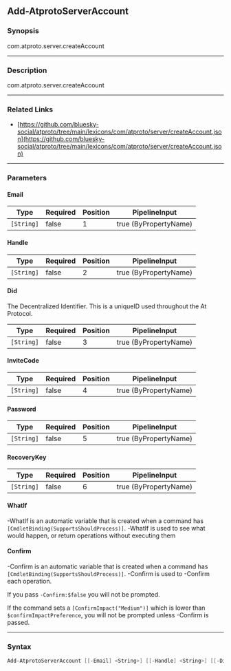 Add-AtprotoServerAccount
------------------------




### Synopsis
com.atproto.server.createAccount



---


### Description

com.atproto.server.createAccount



---


### Related Links
* [https://github.com/bluesky-social/atproto/tree/main/lexicons/com/atproto/server/createAccount.json](https://github.com/bluesky-social/atproto/tree/main/lexicons/com/atproto/server/createAccount.json)





---


### Parameters
#### **Email**




|Type      |Required|Position|PipelineInput        |
|----------|--------|--------|---------------------|
|`[String]`|false   |1       |true (ByPropertyName)|



#### **Handle**




|Type      |Required|Position|PipelineInput        |
|----------|--------|--------|---------------------|
|`[String]`|false   |2       |true (ByPropertyName)|



#### **Did**

The Decentralized Identifier.  This is a uniqueID used throughout the At Protocol.






|Type      |Required|Position|PipelineInput        |
|----------|--------|--------|---------------------|
|`[String]`|false   |3       |true (ByPropertyName)|



#### **InviteCode**




|Type      |Required|Position|PipelineInput        |
|----------|--------|--------|---------------------|
|`[String]`|false   |4       |true (ByPropertyName)|



#### **Password**




|Type      |Required|Position|PipelineInput        |
|----------|--------|--------|---------------------|
|`[String]`|false   |5       |true (ByPropertyName)|



#### **RecoveryKey**




|Type      |Required|Position|PipelineInput        |
|----------|--------|--------|---------------------|
|`[String]`|false   |6       |true (ByPropertyName)|



#### **WhatIf**
-WhatIf is an automatic variable that is created when a command has ```[CmdletBinding(SupportsShouldProcess)]```.
-WhatIf is used to see what would happen, or return operations without executing them
#### **Confirm**
-Confirm is an automatic variable that is created when a command has ```[CmdletBinding(SupportsShouldProcess)]```.
-Confirm is used to -Confirm each operation.

If you pass ```-Confirm:$false``` you will not be prompted.


If the command sets a ```[ConfirmImpact("Medium")]``` which is lower than ```$confirmImpactPreference```, you will not be prompted unless -Confirm is passed.



---


### Syntax
```PowerShell
Add-AtprotoServerAccount [[-Email] <String>] [[-Handle] <String>] [[-Did] <String>] [[-InviteCode] <String>] [[-Password] <String>] [[-RecoveryKey] <String>] [-WhatIf] [-Confirm] [<CommonParameters>]
```
